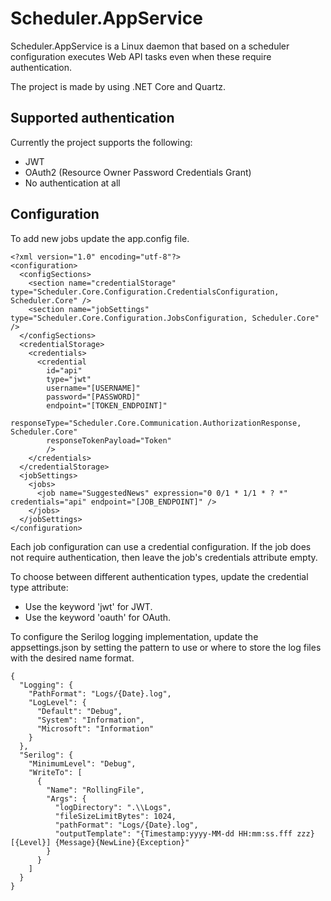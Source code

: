# Scheduler.AppService

Scheduler.AppService is a Linux daemon that based on a scheduler configuration executes Web API tasks even when these require authentication.

The project is made by using .NET Core and Quartz.

## Supported authentication

Currently the project supports the following:
- JWT
- OAuth2 (Resource Owner Password Credentials Grant)
- No authentication at all

## Configuration

To add new jobs update the app.config file.

```
<?xml version="1.0" encoding="utf-8"?>
<configuration>
  <configSections>
    <section name="credentialStorage" type="Scheduler.Core.Configuration.CredentialsConfiguration, Scheduler.Core" />
    <section name="jobSettings" type="Scheduler.Core.Configuration.JobsConfiguration, Scheduler.Core" />
  </configSections>
  <credentialStorage>
    <credentials>
      <credential 
        id="api" 
        type="jwt" 
        username="[USERNAME]" 
        password="[PASSWORD]" 
        endpoint="[TOKEN_ENDPOINT]"
        responseType="Scheduler.Core.Communication.AuthorizationResponse, Scheduler.Core"
        responseTokenPayload="Token"
        />
    </credentials>
  </credentialStorage>
  <jobSettings>
    <jobs>
      <job name="SuggestedNews" expression="0 0/1 * 1/1 * ? *" credentials="api" endpoint="[JOB_ENDPOINT]" />
    </jobs>
  </jobSettings>
</configuration>
```

Each job configuration can use a credential configuration. If the job does not require authentication, then leave the job's credentials attribute empty.

To choose between different authentication types, update the credential type attribute:
- Use the keyword 'jwt' for JWT.
- Use the keyword 'oauth' for OAuth.


To configure the Serilog logging implementation, update the appsettings.json by setting the pattern to use or where to store the log files with the desired name format.

```
{
  "Logging": {
    "PathFormat": "Logs/{Date}.log",
    "LogLevel": {
      "Default": "Debug",
      "System": "Information",
      "Microsoft": "Information"
    }
  },
  "Serilog": {
    "MinimumLevel": "Debug",
    "WriteTo": [
      {
        "Name": "RollingFile",
        "Args": {
          "logDirectory": ".\\Logs",
          "fileSizeLimitBytes": 1024,
          "pathFormat": "Logs/{Date}.log",
          "outputTemplate": "{Timestamp:yyyy-MM-dd HH:mm:ss.fff zzz} [{Level}] {Message}{NewLine}{Exception}"
        }
      }
    ]
  }
}
```

